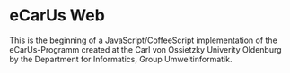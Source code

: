 eCarUs Web
==========

This is the beginning of a JavaScript/CoffeeScript implementation of the eCarUs-Programm created at the Carl von Ossietzky Univerity Oldenburg by the Department for Informatics, Group Umweltinformatik.
